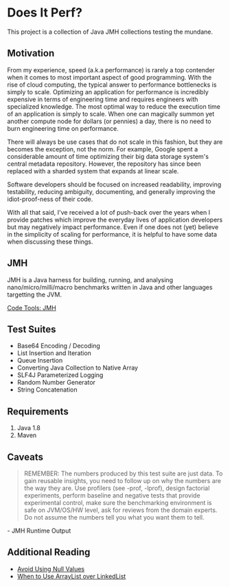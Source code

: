 # Does It Perf?

This project is a collection of Java JMH collections testing the mundane.

## Motivation

From my experience, speed (a.k.a performance) is rarely a top contender when it comes to most important aspect of good programming. With the rise of cloud computing, the typical answer to performance bottlenecks is simply to scale. Optimizing an application for performance is incredibly expensive in terms of engineering time and requires engineers with specialized knowledge. The most optimal way to reduce the execution time of an application is simply to scale. When one can magically summon yet another compute node for dollars (or pennies) a day, there is no need to burn engineering time on performance. 

There will always be use cases that do not scale in this fashion, but they are becomes the exception, not the norm. For example, Google spent a considerable amount of time optimizing their big data storage system's central metadata repository.  However, the repository has since been replaced with a sharded system that expands at linear scale. 

Software developers should be focused on increased readability, improving testability, reducing ambiguity, documenting, and generally improving the idiot-proof-ness of their code.

With all that said, I've received a lot of push-back over the years when I provide patches which improve the everyday lives of application developers but may negatively impact performance. Even if one does not (yet) believe in the simplicity of scaling for performance, it is helpful to have some data when discussing these things.

## JMH

JMH is a Java harness for building, running, and analysing nano/micro/milli/macro benchmarks written in Java and other languages targetting the JVM.

[Code Tools: JMH](https://openjdk.java.net/projects/code-tools/jmh/)

## Test Suites

* Base64 Encoding / Decoding
* List Insertion and Iteration
* Queue Insertion
* Converting Java Collection to Native Array
* SLF4J Parameterized Logging
* Random Number Generator
* String Concatenation

## Requirements
1. Java 1.8
2. Maven

## Caveats

> REMEMBER: The numbers produced by this test suite are just data. To gain reusable insights, you need to follow up on why the numbers are the way they are. Use profilers (see -prof, -lprof), design factorial experiments, perform baseline and negative tests that provide experimental control, make sure the benchmarking environment is safe on JVM/OS/HW level, ask for reviews from the domain experts. Do not assume the numbers tell you what you want them to tell.

 \- JMH Runtime Output

## Additional Reading

* [Avoid Using Null Values](https://github.com/google/guava/wiki/UsingAndAvoidingNullExplained)
* [When to Use ArrayList over LinkedList](https://stackoverflow.com/questions/322715/when-to-use-linkedlist-over-arraylist-in-java)